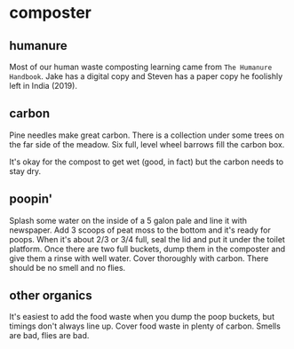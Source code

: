 
# composter

## humanure

Most of our human waste composting learning came from `The Humanure Handbook`. Jake has a digital copy and Steven has a paper copy he foolishly left in India (2019).

## carbon

Pine needles make great carbon. There is a collection under some trees on the far side of the meadow. Six full, level wheel barrows fill the carbon box.

It's okay for the compost to get wet (good, in fact) but the carbon needs to stay dry.

## poopin'

Splash some water on the inside of a 5 galon pale and line it with newspaper. Add 3 scoops of peat moss to the bottom and it's ready for poops. When it's about 2/3 or 3/4 full, seal the lid and put it under the toilet platform. Once there are two full buckets, dump them in the composter and give them a rinse with well water. Cover thoroughly with carbon. There should be no smell and no flies.

## other organics

It's easiest to add the food waste when you dump the poop buckets, but timings don't always line up. Cover food waste in plenty of carbon. Smells are bad, flies are bad.
